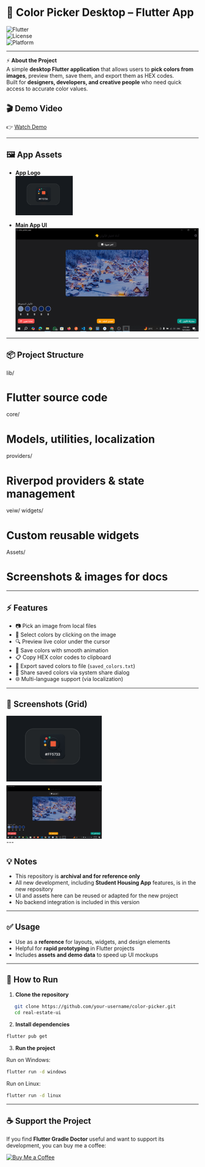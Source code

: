 # 🎨 Color Picker Desktop – Flutter App  

![Flutter](https://img.shields.io/badge/Flutter-3.24-blue?logo=flutter)  
![License](https://img.shields.io/badge/License-MIT-green)  
![Platform](https://img.shields.io/badge/Platform-Windows%20%7C%20Linux-lightgrey)  

---

⚡ **About the Project**  
A simple **desktop Flutter application** that allows users to **pick colors from images**, preview them, save them, and export them as HEX codes.  
Built for **designers, developers, and creative people** who need quick access to accurate color values.  

## 🎬 Demo Video  

👉 [Watch Demo](https://drive.google.com/drive/folders/1OCWmvhE19iwk6IknGgLRRb7l5BrYuQwr?usp=drive_link)  

---


## 🖼️ App Assets  

- **App Logo**  
  <img src="assets/screenshots/splash_logo.png" width="150" alt="App Logo" />  

- **Main App UI**  
  <img src="assets/screenshots/app_ui.png" width="500" alt="App UI" />  

---

## 📦 Project Structure  


lib/ 
   # Flutter source code
 core/
   # Models, utilities, localization
 providers/
   # Riverpod providers & state management
 veiw/
    widgets/ 
   # Custom reusable widgets
Assets/ 
 # Screenshots & images for docs


---


## ⚡ Features  

- 📷 Pick an image from local files  
- 🎨 Select colors by clicking on the image  
- 🔍 Preview live color under the cursor  
- 💾 Save colors with smooth animation  
- 📋 Copy HEX color codes to clipboard  
- 📂 Export saved colors to file (`saved_colors.txt`)  
- 🔗 Share saved colors via system share dialog  
- 🌐 Multi-language support (via localization)  

---
## 📌 Screenshots (Grid) 

<div style="display: flex; flex-wrap: wrap; gap: 10px;"> 
 <img src="assets/screenshots/splash_logo.png" width="250" alt="App Logo" /> 
 <img src="assets/screenshots/app_ui.png" width="250" alt="App UI" /> 
</div>
---

## 💡 Notes  

- This repository is **archival and for reference only**  
- All new development, including **Student Housing App** features, is in the new repository  
- UI and assets here can be reused or adapted for the new project  
- No backend integration is included in this version  

---

## ✅ Usage  

- Use as a **reference** for layouts, widgets, and design elements  
- Helpful for **rapid prototyping** in Flutter projects  
- Includes **assets and demo data** to speed up UI mockups  

---

## 📖 How to Run  

1. **Clone the repository**  
```bash
   git clone https://github.com/your-username/color-picker.git
   cd real-estate-ui
```

2. **Install dependencies**  

```bash
flutter pub get
```

3. **Run the project**  

Run on Windows:

```bash
flutter run -d windows  
```

Run on Linux:

```bash
flutter run -d linux
```

---

## ☕ Support the Project

If you find **Flutter Gradle Doctor** useful and want to support its development, you can buy me a coffee:

[![Buy Me a Coffee](https://img.shields.io/badge/Buy%20Me%20a%20Coffee-FF813F?style=for-the-badge&logo=buy-me-a-coffee&logoColor=white)](https://www.buymeacoffee.com/Mohamed_Fawzy)



